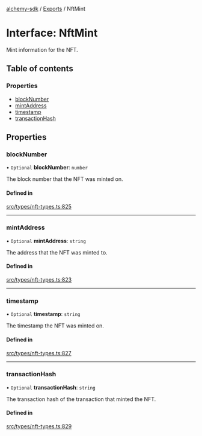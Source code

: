 [alchemy-sdk](../README.md) / [Exports](../modules.md) / NftMint

# Interface: NftMint

Mint information for the NFT.

## Table of contents

### Properties

- [blockNumber](NftMint.md#blocknumber)
- [mintAddress](NftMint.md#mintaddress)
- [timestamp](NftMint.md#timestamp)
- [transactionHash](NftMint.md#transactionhash)

## Properties

### blockNumber

• `Optional` **blockNumber**: `number`

The block number that the NFT was minted on.

#### Defined in

[src/types/nft-types.ts:825](https://github.com/stanleyjones/alchemy-sdk-js/blob/1bebd8bb/src/types/nft-types.ts#L825)

___

### mintAddress

• `Optional` **mintAddress**: `string`

The address that the NFT was minted to.

#### Defined in

[src/types/nft-types.ts:823](https://github.com/stanleyjones/alchemy-sdk-js/blob/1bebd8bb/src/types/nft-types.ts#L823)

___

### timestamp

• `Optional` **timestamp**: `string`

The timestamp the NFT was minted on.

#### Defined in

[src/types/nft-types.ts:827](https://github.com/stanleyjones/alchemy-sdk-js/blob/1bebd8bb/src/types/nft-types.ts#L827)

___

### transactionHash

• `Optional` **transactionHash**: `string`

The transaction hash of the transaction that minted the NFT.

#### Defined in

[src/types/nft-types.ts:829](https://github.com/stanleyjones/alchemy-sdk-js/blob/1bebd8bb/src/types/nft-types.ts#L829)
